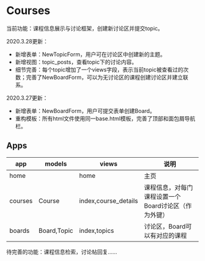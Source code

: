 # Courses
当前功能：课程信息展示与讨论框架，创建新讨论区并提交topic。

2020.3.28更新：
- 新增表单：NewTopicForm，用户可在讨论区中创建新的主题。
- 新增视图：topic_posts，查看topic下的讨论内容。
- 细节完善：每个topic增加了一个views字段，表示当前topic被查看过的次数；完善了NewBoardForm，可以为无讨论区的课程创建讨论区并建立联系。


2020.3.27更新：
- 新增表单：NewBoardForm，用户可提交表单创建Board。
- 重构模板：所有html文件使用同一base.html模板，完善了顶部和面包屑导航栏。

## Apps
|app|models|views|说明|
|---|-----|-----|---|
|home||home|主页|
|courses|Course|index,course_details|课程信息，对每门课程设置一个Board讨论区（作为外键）|
|boards|Board,Topic|index,topics|讨论区，Board可以有对应的课程|

待完善的功能：课程信息检索，讨论帖回复……

